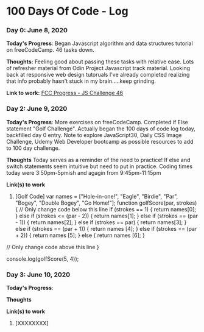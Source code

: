 # 100 Days Of Code - Log

### Day 0: June 8, 2020

**Today's Progress**: Began Javascript algorithm and data structures tutorial on freeCodeCamp. 46 tasks down.

**Thoughts:** Feeling good about passing these tasks with relative ease. Lots of refresher material from Odin Project Javascript track material. Looking back at responsive web design tutoruals I've already completed realizing that info probably hasn't stuck in my brain.....keep grinding.

**Link to work:** [FCC Progress - JS Challenge 46](https://www.freecodecamp.org/learn/javascript-algorithms-and-data-structures/basic-javascript/global-scope-and-functions)

### Day 2: June 9, 2020

**Today's Progress**: More exercises on freeCodeCamp. Completed if Else statement "Golf Challenge". Actually began the 100 days of code log today, backfilled day 0 entry. Note to explore JavaScript30, Daily CSS Image Challenge, Udemy Web Developer bootcamp as possible resources to add to 100 day challenge.

**Thoughts** Today serves as a reminder of the need to practice! If else and switch statements seem intuitive but need to put in practice. Coding times today were 3:50pm-5pmish and agagin from 9:45pm-11:15pm

**Link(s) to work**
1. [Golf Code] 
var names = ["Hole-in-one!", "Eagle", "Birdie", "Par", "Bogey", "Double Bogey", "Go Home!"];
function golfScore(par, strokes) {
  // Only change code below this line
if (strokes == 1) {
  return names[0];
} else if (strokes <= (par - 2)) {
  return names[1];
} else if (strokes == (par - 1)) {
  return names[2];
} else if (strokes == par) {
  return names[3];
} else if (strokes == (par + 1)) {
  return names [4];
} else if (strokes == (par + 2)) {
  return names [5];
} else {
  return names [6];
}

  // Only change code above this line
}

console.log(golfScore(5, 4));

### Day 3: June 10, 2020

**Today's Progress**: 

**Thoughts** 

**Link(s) to work**
1. [XXXXXXXX] 
